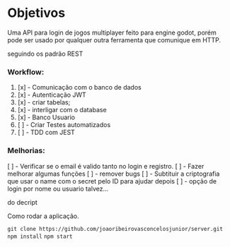 # Objetivos

Uma API para login de jogos multiplayer feito para engine godot, porém pode ser usado
por qualquer outra ferramenta que comunique em HTTP.

seguindo os padrão REST



### Workflow:

1. [x] - Comunicação com o banco de dados
2. [x] - Autenticação JWT
  2. [x] - criar tabelas;
  2. [x] - interligar com o database
3. [x] - Banco Usuario
4. [ ] - Criar Testes automatizados
  4. [ ] - TDD com JEST

### Melhorias:

[ ] - Verificar se o email é valido tanto no login e registro.
[ ] - Fazer melhorar algumas funções
[ ] - remover bugs
[ ] - Subtituir a criptografia que usar o name com o secret pelo ID para ajudar depois
[ ] - opção de login por nome ou usuario talvez...

do decript

Como rodar a aplicação.

```git clone https://github.com/joaoribeirovasconcelosjunior/server.git```
```npm install```
```npm start```


